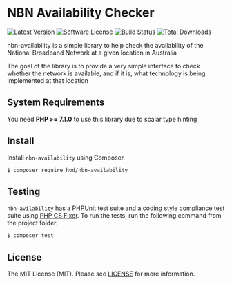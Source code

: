 NBN Availability Checker
========================

[![Latest Version](https://img.shields.io/github/release/houseofdross/nbn-availability.svg?style=flat-square)](https://github.com/houseofdross/nbn-availability/releases)
[![Software License](https://img.shields.io/badge/license-MIT-brightgreen.svg?style=flat-square)](LICENSE.md)
[![Build Status](https://img.shields.io/travis/thephpleague/csv/master.svg?style=flat-square)](https://travis-ci.org/houseofdross/nbn-availability)
[![Total Downloads](https://img.shields.io/packagist/dt/houseofdross/nbn-availability.svg?style=flat-square)](https://packagist.org/packages/houseofdross/nbn-availability)

nbn-availability is a simple library to help check the availability
of the National Broadband Network at a given location in Australia

The goal of the library is to provide a very simple interface to check
whether the network is available, and if it is, what technology is being
implemented at that location

System Requirements
-------------------

You need **PHP >= 7.1.0** to use this library due to scalar type hinting

Install
-------

Install `nbn-availability` using Composer.

``` bash
$ composer require hod/nbn-availability
```

Testing
-------

`nbn-avilability` has a [PHPUnit](https://phpunit.de) test suite and a coding 
style compliance test suite using [PHP CS Fixer](http://cs.sensiolabs.org/). 
To run the tests, run the following command from the project folder.

``` bash
$ composer test
```

License
-------

The MIT License (MIT). Please see [LICENSE](LICENSE) for more information.

